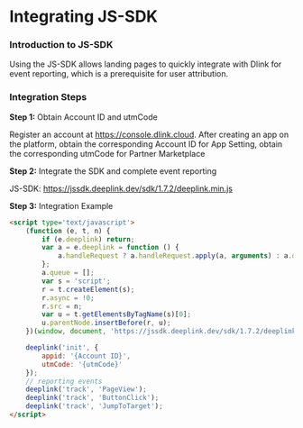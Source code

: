 # Integrating JS-SDK

### Introduction to JS-SDK

Using the JS-SDK allows landing pages to quickly integrate with Dlink for event reporting, which is a prerequisite for user attribution.

### Integration Steps

**Step 1:** Obtain Account ID and utmCode

Register an account at https://console.dlink.cloud.  After creating an app on the platform, obtain the corresponding Account ID  for App Setting,  obtain the corresponding utmCode  for Partner Marketplace

**Step 2:** Integrate the SDK and complete event reporting

JS-SDK: https://jssdk.deeplink.dev/sdk/1.7.2/deeplink.min.js

**Step 3:** Integration Example

```html
<script type='text/javascript'>
    (function (e, t, n) {
        if (e.deeplink) return;
        var a = e.deeplink = function () {
            a.handleRequest ? a.handleRequest.apply(a, arguments) : a.queue.push(arguments)
        };
        a.queue = [];
        var s = 'script';
        r = t.createElement(s);
        r.async = !0;
        r.src = n;
        var u = t.getElementsByTagName(s)[0];
        u.parentNode.insertBefore(r, u);
    })(window, document, 'https://jssdk.deeplink.dev/sdk/1.7.2/deeplink.min.js');

    deeplink('init', {
        appid: '{Account ID}',
        utmCode: '{utmCode}'
    });
    // reporting events
    deeplink('track', 'PageView');
    deeplink('track', 'ButtonClick');
    deeplink('track', 'JumpToTarget');
</script>

```


